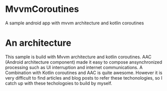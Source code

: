 # MvvmCoroutines
A sample android app with mvvm architecture and kotlin coroutines

# An architecture

This sample is build with Mvvm architecture and kotlin coroutines.
AAC (Android architecture component) made it easy to compose ansynchronized processing such as UI interruption and internet communications.
A Combination with Kotlin coroutines and AAC is quite awesome. However it is very difficult to find articles and blog posts to refer these techonologies, so I catch up with these techologoies to build by myself.
